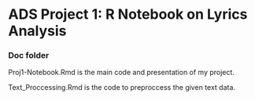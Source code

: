 # ADS Project 1:  R Notebook on Lyrics Analysis

### Doc folder

Proj1-Notebook.Rmd is the main code and presentation of my project.

Text_Proccessing.Rmd is the code to preproccess the given text data.
